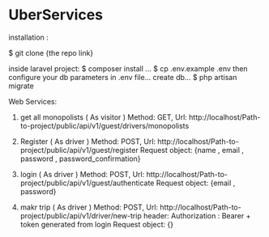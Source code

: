 # UberServices

installation :

$ git clone {the repo link}

inside laravel project: $ composer install ... $ cp .env.example .env then configure your db parameters in .env file...
create db... $ php artisan migrate

Web Services:
1) get all monopolists ( As visitor ) 
Method: GET,
Url: http://localhost/Path-to-project/public/api/v1/guest/drivers/monopolists

2) Register ( As driver ) 
Method: POST,
Url: http://localhost/Path-to-project/public/api/v1/guest/register
Request object: {name , email , password , password_confirmation}

3) login ( As driver ) 
Method: POST,
Url: http://localhost/Path-to-project/public/api/v1/guest/authenticate
Request object: {email , password}

4) makr trip ( As driver ) 
Method: POST,
Url: http://localhost/Path-to-project/public/api/v1/driver/new-trip
header: Authorization : Bearer + token generated from login
Request object: {}
